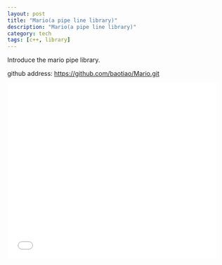```yaml
---
layout: post
title: "Mario(a pipe line library)"
description: "Mario(a pipe line library)"
category: tech
tags: [c++, library]
---
```


Introduce the mario pipe library.

github address: https://github.com/baotiao/Mario.git

<iframe src="//www.slideshare.net/slideshow/embed_code/40708255" width="476"
height="400" frameborder="0" marginwidth="0" marginheight="0"
scrolling="no"></iframe>
